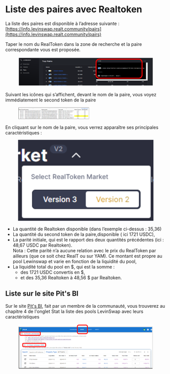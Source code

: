 # Liste des paires avec Realtoken

La liste des paires est disponible à l’adresse suivante :\
[https://info.levinswap.realt.community/pairs](https://info.levinswap.realt.community/pairs)

Taper le nom du RealToken dans la zone de recherche et la paire correspondante vous est proposée.

<figure><img src="../../../.gitbook/assets/image (1) (1) (1) (1) (1) (1) (1) (1) (1) (1) (1) (1) (1).png" alt="" width="539"><figcaption></figcaption></figure>

Suivant les icônes qui s’affichent, devant le nom de la paire, vous voyez immédiatement le second token de la paire

<figure><img src="../../../.gitbook/assets/image (3).png" alt="" width="223"><figcaption></figcaption></figure>

En cliquant sur le nom de la paire, vous verrez apparaître ses principales caractéristiques :

<figure><img src="../../../.gitbook/assets/image (4).png" alt="" width="563"><figcaption></figcaption></figure>

* La quantité de Realtoken disponible (dans l’exemple ci-dessus : 35,36)
* La quantité du second token de la paire,disponible ( ici 1721 USDC),
* La parité initiale, qui est le rapport des deux quantités précédentes (ici : 48,67 USDC par Realtoken).\
  Nota : Cette parité n’a aucune relation avec le prix du RealToken par ailleurs (que ce soit chez RealT ou sur YAM). Ce montant est propre au pool Lewinswap et varie en fonction de la liquidité du pool,
* La liquidité total du pool en $, qui est la somme :
  * des 1721 USDC convertis en $,
  * et des 35,36 Realtoken à 48,56 $ par Realtoken.

## Liste sur le site Pit's BI

Sur le site [Pit's BI](https://realt.pitsbi.io/stats), fait par un membre de la communauté, vous trouverez au chapitre 4 de l'onglet Stat la liste des pools LevinSwap avec leurs caractéristiques

<figure><img src="../../../.gitbook/assets/image (1) (1) (1) (1).png" alt=""><figcaption></figcaption></figure>
